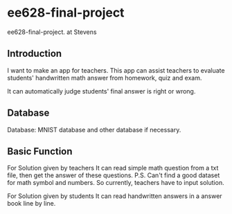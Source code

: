 # ee628-final-project
ee628-final-project. at Stevens

## Introduction
I want to make an app for teachers. This app can assist teachers to evaluate students' handwritten math answer from homework, quiz and exam. 

It can automatically judge students' final answer is right or wrong. 

## Database
Database: MNIST database and other database if necessary.

## Basic Function
For Solution given by teachers
It can read simple math question from a txt file, then get the answer of these questions.
P.S. Can't find a good dataset for math symbol and numbers. So currently, teachers have to input solution.

For Solution given by students
It can read handwritten answers in a answer book line by line.  



